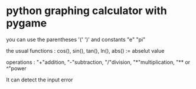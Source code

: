 # python graphing calculator with pygame

you can use the parentheses '(' ')' and constants "e" "pi"

the usual functions : cos(), sin(), tan(), ln(), abs() := abselut value

operations : "+"addition, "-"subtraction, "/"division, "*"multiplication, "** or ^"power

It can detect the input error
